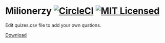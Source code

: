 # Milionerzy [![CircleCI](https://circleci.com/gh/pellared/milionerzy.svg?style=svg)](https://circleci.com/gh/pellared/milionerzy) [![MIT Licensed](https://img.shields.io/badge/license-MIT-blue.svg)](https://github.com/pellared/milionerzy/blob/master/LICENSE)

Edit quizes.csv file to add your own qustions.

[Download](https://github.com/pellared/milionerzy/releases)
